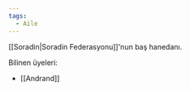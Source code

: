 ```yaml
---  
tags:
  - Aile  
---  
```

  
[[Soradin|Soradin Federasyonu]]'nun baş hanedanı.  
  
Bilinen üyeleri:  
- [[Andrand]]